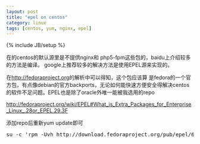 ```yaml
---
layout: post
title: "epel on centos"
category: linux
tags: [centos, yum, nginx, epel]
---
```

{% include JB/setup %}

在的centos的默认源里是不提供nginx和 php5-fpm这些包的，baidu上介绍较多的方法是编译。 google上推荐较多的解决方法是使用EPEL源来实现的。

在<a href="http://fedoraproject.org/">http://fedoraproject.org</a>的解析中可以得知，这个包应该算
是fedora的一个官方包，有点像debian的官方backports，无论如何能快速方便安全得解决centos的软件不足问题。EPEL也是除了oracle外唯一能被我选用的repo

<a href="http://fedoraproject.org/wiki/EPEL#What_is_Extra_Packages_for_Enterprise_Linux_.28or_EPEL.29.3F">http://fedoraproject.org/wiki/EPEL#What_is_Extra_Packages_for_Enterprise_Linux_.28or_EPEL.29.3F</a>

添加repo后重新yum update即可


<pre lang="bash" line="1">su -c 'rpm -Uvh http://download.fedoraproject.org/pub/epel/6/i386/epel-release-6-8.noarch.rpm'</pre>

